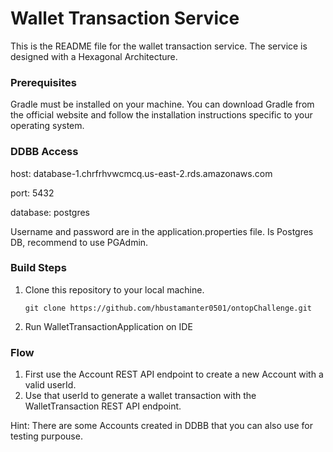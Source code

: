 # Wallet Transaction Service

This is the README file for the wallet transaction service. The service is designed with a Hexagonal Architecture.

### Prerequisites

Gradle must be installed on your machine. You can download Gradle from the official website and follow the installation instructions specific to your operating system.

### DDBB Access

host: database-1.chrfrhvwcmcq.us-east-2.rds.amazonaws.com

port: 5432

database: postgres

Username and password are in the application.properties file. Is Postgres DB, recommend to use PGAdmin.

### Build Steps

1. Clone this repository to your local machine.
   ```
   git clone https://github.com/hbustamanter0501/ontopChallenge.git
   ```
2. Run WalletTransactionApplication on IDE

### Flow

1. First use the Account REST API endpoint to create a new Account with a valid userId.
2. Use that userId to generate a wallet transaction with the WalletTransaction REST API endpoint.

Hint: There are some Accounts created in DDBB that you can also use for testing purpouse.